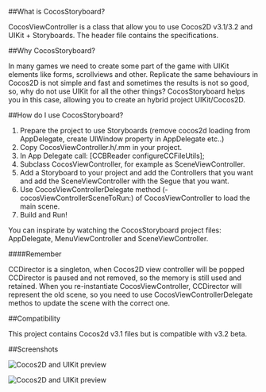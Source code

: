 ##What is CocosStoryboard?

CocosViewController is a class that allow you to use Cocos2D v3.1/3.2 and UIKit + Storyboards.
The header file contains the specifications.

##Why CocosStoryboard?

In many games we need to create some part of the game with UIKit elements like forms, scrollviews and other.
Replicate the same behaviours in Cocos2D is not simple and fast and sometimes the results is not so good, so, why do not use UIKit for all the other things?
CocosStoryboard helps you in this case, allowing you to create an hybrid project UIKit/Cocos2D.


##How do I use CocosStoryboard?

1. Prepare the project to use Storyboards (remove cocos2d loading from AppDelegate, create UIWindow property in AppDelegate etc..)
1. Copy CocosViewController.h/.mm in your project.
2. In App Delegate call: [CCBReader configureCCFileUtils];
2. Subclass CocosViewController, for example as SceneViewController.
3. Add a Storyboard to your project and add the Controllers that you want and add the SceneViewController with the Segue that you want.
4. Use CocosViewControllerDelegate method (-cocosViewControllerSceneToRun:) of CocosViewController to load the main scene.
5. Build and Run!

You can inspirate by watching the CocosStoryboard project files: AppDelegate, MenuViewController and SceneViewController.

####Remember

CCDirector is a singleton, when Cocos2D view controller will be popped CCDirector is paused and not removed, so the memory is still used and retained. When you re-instantiate CocosViewController, CCDirector will represent the old scene, so you need to use CocosViewControllerDelegate methos to update the scene with the correct one.

##Compatibility

This project contains Cocos2d v3.1 files but is compatible with v3.2 beta.

##Screenshots

![Cocos2D and UIKit preview](http://www.dimitrigiani.it/files/cocos-uikit-1-1.png)

![Cocos2D and UIKit preview](http://www.dimitrigiani.it/files/cocos-uikit-2.png)

